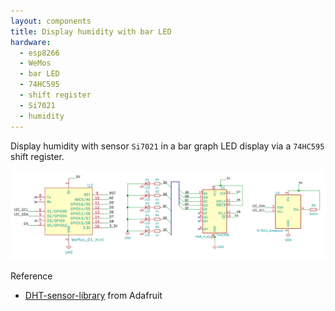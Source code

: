 ```yaml
---
layout: components
title: Display humidity with bar LED
hardware:
  - esp8266
  - WeMos
  - bar LED
  - 74HC595
  - shift register
  - Si7021
  - humidity
---
```


Display humidity with sensor `Si7021` in a bar graph LED display via a `74HC595` shift register.

![](/assets/images/components/display-humidity-bar-led-schematic.png)

Reference

- [DHT-sensor-library](https://github.com/adafruit/DHT-sensor-library/blob/master/examples/DHTtester/DHTtester.ino) from Adafruit
